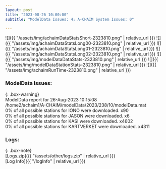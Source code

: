 ```yaml
---
layout: post
title: "2023-08-26 10:00:00"
subtitle: "ModelData Issues: 4; A-CHAIM System Issues: 0"

---
```


![]({{ "/assets/img/achaimDataStatsShort-2323810.png" | relative_url }})
![]({{ "/assets/img/achaimDataStatsLong00-2323810.png" | relative_url }})
![]({{ "/assets/img/achaimDataStatsLong01-2323810.png" | relative_url }})
![]({{ "/assets/img/achaimDataStatsLong02-2323810.png" | relative_url }})
![]({{ "/assets/img/modelDataDataStats-2323810.png" | relative_url }})
![]({{ "/assets/img/modelDataStationStats-2323810.png" | relative_url }})
![]({{ "/assets/img/achaimRunTime-2323810.png" | relative_url }})


### ModelData Issues:  
  
{: .box-warning}  
 ModelData report for 26-Aug-2023 10:15:08   
 /home2/achaim1/A-CHAIM/modelData/2023/238/10/modelData.mat   
 0% of all possible stations for IONO were downloaded. x90   
 0% of all possible stations for JASON were downloaded. x6   
 0% of all possible stations for KASI were downloaded. x4602   
 0% of all possible stations for KARTVERKET were downloaded. x4311   
  


### Logs:  
  
{: .box-note}  
[Logs.zip]({{ "/assets/other/logs.zip" | relative_url }})  
[Log Info]({{ "/logInfo" | relative_url }})  

